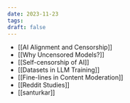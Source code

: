 ```yaml
---
date: 2023-11-23
tags: 
draft: false
---
```

-  [[AI Alignment and Censorship]]
-  [[Why Uncensored Models?]]
-  [[Self-censorship of AI]]
-  [[Datasets in LLM Training]]
-  [[Fine-lines in Content Moderation]]
-  [[Reddit Studies]]
-  [[santurkar]]